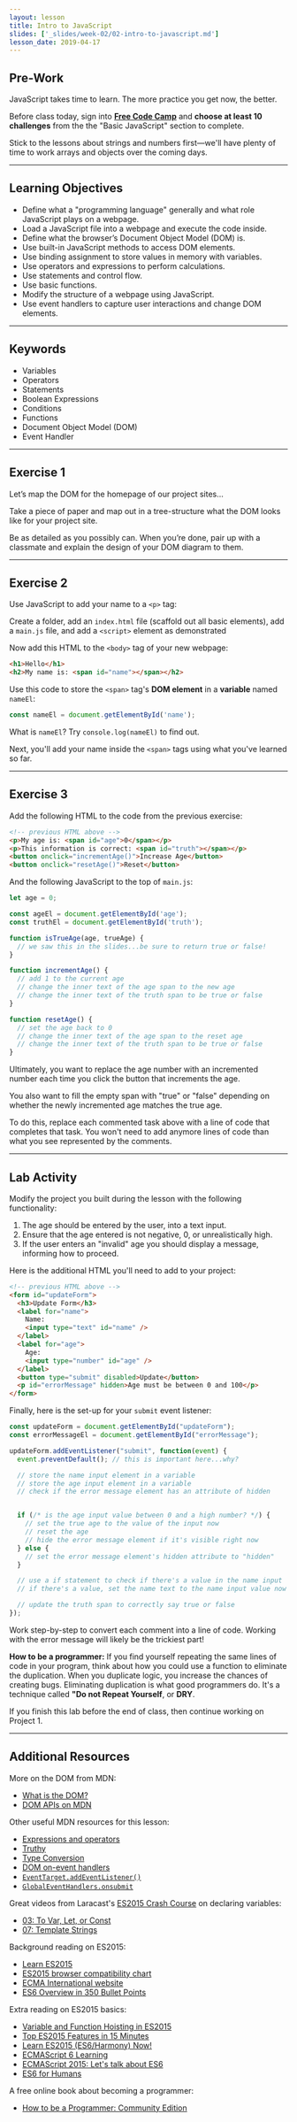 ```yaml
---
layout: lesson
title: Intro to JavaScript
slides: ['_slides/week-02/02-intro-to-javascript.md']
lesson_date: 2019-04-17
---
```


## Pre-Work

JavaScript takes time to learn. The more practice you get now, the better.

Before class today, sign into **[Free Code Camp](http://www.freecodecamp.com/map)** and **choose at least 10 challenges** from the the "Basic JavaScript" section to complete.

Stick to the lessons about strings and numbers first—we'll have plenty of time to work arrays and objects over the coming days.

---

## Learning Objectives

- Define what a "programming language" generally and what role JavaScript plays on a webpage.
- Load a JavaScript file into a webpage and execute the code inside.
- Define what the browser’s Document Object Model (DOM) is.
- Use built-in JavaScript methods to access DOM elements.
- Use binding assignment to store values in memory with variables.
- Use operators and expressions to perform calculations.
- Use statements and control flow.
- Use basic functions.
- Modify the structure of a webpage using JavaScript.
- Use event handlers to capture user interactions and change DOM elements.

---

## Keywords

- Variables
- Operators
- Statements
- Boolean Expressions
- Conditions
- Functions
- Document Object Model (DOM)
- Event Handler

---

## Exercise 1

Let’s map the DOM for the homepage of our project sites…

Take a piece of paper and map out in a tree-structure what the DOM looks like for your project site.

Be as detailed as you possibly can. When you’re done, pair up with a classmate and explain the design of your DOM diagram to them.

---

## Exercise 2

Use JavaScript to add your name to a `<p>` tag:

Create a folder, add an `index.html` file (scaffold out all basic elements), add a `main.js` file, and add a `<script>` element as demonstrated

Now add this HTML to the `<body>` tag of your new webpage:

```html
<h1>Hello</h1>
<h2>My name is: <span id="name"></span></h2>
```

Use this code to store the `<span>` tag's **DOM element** in a **variable** named `nameEl`:

```js
const nameEl = document.getElementById('name');
```

What is `nameEl`? Try `console.log(nameEl)` to find out.

Next, you'll add your name inside the `<span>` tags using what you've learned so far.

---

## Exercise 3

Add the following HTML to the code from the previous exercise:

```html
<!-- previous HTML above -->
<p>My age is: <span id="age">0</span></p>
<p>This information is correct: <span id="truth"></span></p>
<button onclick="incrementAge()">Increase Age</button>
<button onclick="resetAge()">Reset</button>
```

And the following JavaScript to the top of `main.js`:

```js
let age = 0;

const ageEl = document.getElementById('age');
const truthEl = document.getElementById('truth');

function isTrueAge(age, trueAge) {
  // we saw this in the slides...be sure to return true or false!
}

function incrementAge() {
  // add 1 to the current age
  // change the inner text of the age span to the new age
  // change the inner text of the truth span to be true or false
}

function resetAge() {
  // set the age back to 0
  // change the inner text of the age span to the reset age
  // change the inner text of the truth span to be true or false
}
```

Ultimately, you want to replace the age number with an incremented number each time you click the button that increments the age.

You also want to fill the empty span with "true" or "false" depending on whether the newly incremented age matches the true age.

To do this, replace each commented task above with a line of code that completes that task. You won't need to add anymore lines of code than what you see represented by the comments.

---

## Lab Activity

Modify the project you built during the lesson with the following functionality:

1. The age should be entered by the user, into a text input.
2. Ensure that the age entered is not negative, 0, or unrealistically high.
3. If the user enters an "invalid" age you should display a message, informing how to proceed.

Here is the additional HTML you'll need to add to your project:

```html
<!-- previous HTML above -->
<form id="updateForm">
  <h3>Update Form</h3>
  <label for="name">
    Name:
    <input type="text" id="name" />
  </label>
  <label for="age">
    Age:
    <input type="number" id="age" />
  </label>
  <button type="submit" disabled>Update</button>
  <p id="errorMessage" hidden>Age must be between 0 and 100</p>
</form>
```

Finally, here is the set-up for your `submit` event listener:

```js
const updateForm = document.getElementById("updateForm");
const errorMessageEl = document.getElementById("errorMessage");

updateForm.addEventListener("submit", function(event) {
  event.preventDefault(); // this is important here...why?

  // store the name input element in a variable
  // store the age input element in a variable
  // check if the error message element has an attribute of hidden


  if (/* is the age input value between 0 and a high number? */) {
    // set the true age to the value of the input now
    // reset the age
    // hide the error message element if it's visible right now
  } else {
    // set the error message element's hidden attribute to "hidden"
  }

  // use a if statement to check if there's a value in the name input
  // if there's a value, set the name text to the name input value now

  // update the truth span to correctly say true or false
});
```

Work step-by-step to convert each comment into a line of code. Working with the error message will likely be the trickiest part!

**How to be a programmer:** If you find yourself repeating the same lines of code in your program, think about how you could use a function to eliminate the duplication. When you duplicate logic, you increase the chances of creating bugs. Eliminating duplication is what good programmers do. It's a technique called **"Do not Repeat Yourself**, or **DRY**.

If you finish this lab before the end of class, then continue working on Project 1.

---

## Additional Resources

More on the DOM from MDN:

- [What is the DOM?](https://developer.mozilla.org/en-US/docs/Web/API/Document_Object_Model/Introduction)
- [DOM APIs on MDN](https://developer.mozilla.org/en-US/docs/Web/API/Document_Object_Model)

Other useful MDN resources for this lesson:

- [Expressions and operators](https://developer.mozilla.org/en-US/docs/Web/JavaScript/Guide/Expressions_and_Operators)
- [Truthy](https://developer.mozilla.org/en-US/docs/Glossary/Truthy)
- [Type Conversion](https://developer.mozilla.org/en-US/docs/Glossary/Type_Conversion)
- [DOM on-event handlers](https://developer.mozilla.org/en-US/docs/Web/Guide/Events/Event_handlers)
- [`EventTarget.addEventListener()`](https://developer.mozilla.org/en-US/docs/Web/API/EventTarget/addEventListener)
- [`GlobalEventHandlers.onsubmit`](https://developer.mozilla.org/en-US/docs/Web/API/GlobalEventHandlers/onsubmit)

Great videos from Laracast's [ES2015 Crash Course](https://laracasts.com/series/es6-cliffsnotes) on declaring variables:

- [03: To Var, Let, or Const](https://laracasts.com/series/es6-cliffsnotes/episodes/3)
- [07: Template Strings](https://laracasts.com/series/es6-cliffsnotes/episodes/7)

Background reading on ES2015:

- [Learn ES2015](https://babeljs.io/docs/en/learn/#ecmascript-2015-features)
- [ES2015 browser compatibility chart](https://caniuse.com/#search=es6)
- [ECMA International website](https://www.ecma-international.org/memento/tc39.html)
- [ES6 Overview in 350 Bullet Points](https://github.com/bevacqua/es6)

Extra reading on ES2015 basics:

- [Variable and Function Hoisting in ES2015](https://bitsofco.de/variable-and-function-hoisting-in-es2015/)
- [Top ES2015 Features in 15 Minutes](https://kadira.io/blog/other/top-es2015-features-in-15-minutes)
- [Learn ES2015 (ES6/Harmony) Now!](http://learnharmony.org/)
- [ECMAScript 6 Learning](https://github.com/ericdouglas/ES6-Learning)
- [ECMAScript 2015: Let's talk about ES6](https://medium.com/ecmascript-2015)
- [ES6 for Humans](https://github.com/metagrover/ES6-for-humans)

A free online book about becoming a programmer:

- [How to be a Programmer: Community Edition](https://github.com/braydie/HowToBeAProgrammer/)
